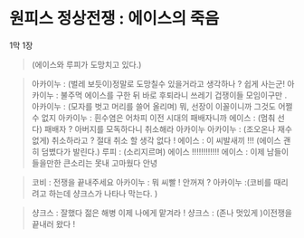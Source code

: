 

# 원피스 정상전쟁 : 에이스의 죽음 

1막 1장 
 >(에이스와 루피가 도망치고 있다.)

>아카이누 : (벌레 보듯이)정말로 도망칠수 있을거라고 생각하나 ? 쉽게 사는군!
>아카이누 : 불주먹 에이스를 구한 뒤 바로 후퇴라니 쓰레기 겁쟁이들 모임이구만 .
>아카이누 : (모자를 벗고 머리를 쓸어 올리며) 뭐, 선장이 이꼴이니까 그것도 어쩔 수 없지 
>아카이누 : 흰수염은 어차피 이전 시대의 패배자니까 
>에이스 : (멈춰 선다) 패배자 ?  아버지를 모독하다니 취소해라 아카이누 
>아카이누 : (조오온나 재수없게) 취소하라고 ? 절대 취소 할 생각 없다 ! 
>  에이스 : 이 씨발새끼 !!! 
>  (에이스 괜히 덤볐다가 발린다.)
>  루피 : (소리지르며)  에이스 !!!!!!!!!!!!
>  에이스 : 이제 남들이 들을만한 큰소리는 못내 고마웠다 안녕 


>코비 : 전쟁을 끝내주세요 
>아카이누 : 뭐 씨빨 ! 안꺼져 ?
>아카이누 :(코비를 때리려고 하는데 샹크스가 나타나 막는다.  )

>샹크스 : 잘했다 젊은 해병  이제 나에게 맡겨라 ! 
>샹크스 : (존나 멋있게 )이전쟁을 끝내러 왔다 !

